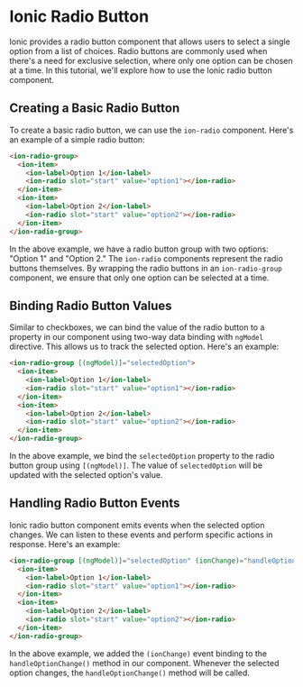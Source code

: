 # Ionic Radio Button

Ionic provides a radio button component that allows users to select a single option from a list of choices. Radio buttons are commonly used when there's a need for exclusive selection, where only one option can be chosen at a time. In this tutorial, we'll explore how to use the Ionic radio button component.

## Creating a Basic Radio Button

To create a basic radio button, we can use the `ion-radio` component. Here's an example of a simple radio button:

```html
<ion-radio-group>
  <ion-item>
    <ion-label>Option 1</ion-label>
    <ion-radio slot="start" value="option1"></ion-radio>
  </ion-item>
  <ion-item>
    <ion-label>Option 2</ion-label>
    <ion-radio slot="start" value="option2"></ion-radio>
  </ion-item>
</ion-radio-group>
```

In the above example, we have a radio button group with two options: "Option 1" and "Option 2." The `ion-radio` components represent the radio buttons themselves. By wrapping the radio buttons in an `ion-radio-group` component, we ensure that only one option can be selected at a time.

## Binding Radio Button Values

Similar to checkboxes, we can bind the value of the radio button to a property in our component using two-way data binding with `ngModel` directive. This allows us to track the selected option. Here's an example:

```html
<ion-radio-group [(ngModel)]="selectedOption">
  <ion-item>
    <ion-label>Option 1</ion-label>
    <ion-radio slot="start" value="option1"></ion-radio>
  </ion-item>
  <ion-item>
    <ion-label>Option 2</ion-label>
    <ion-radio slot="start" value="option2"></ion-radio>
  </ion-item>
</ion-radio-group>
```

In the above example, we bind the `selectedOption` property to the radio button group using `[(ngModel)]`. The value of `selectedOption` will be updated with the selected option's value.

## Handling Radio Button Events

Ionic radio button component emits events when the selected option changes. We can listen to these events and perform specific actions in response. Here's an example:

```html
<ion-radio-group [(ngModel)]="selectedOption" (ionChange)="handleOptionChange()">
  <ion-item>
    <ion-label>Option 1</ion-label>
    <ion-radio slot="start" value="option1"></ion-radio>
  </ion-item>
  <ion-item>
    <ion-label>Option 2</ion-label>
    <ion-radio slot="start" value="option2"></ion-radio>
  </ion-item>
</ion-radio-group>
```

In the above example, we added the `(ionChange)` event binding to the `handleOptionChange()` method in our component. Whenever the selected option changes, the `handleOptionChange()` method will be called.


